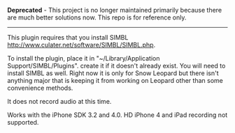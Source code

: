 **Deprecated** - This project is no longer maintained primarily because there are much better solutions now. This repo is for reference only.

----

This plugin requires that you install SIMBL http://www.culater.net/software/SIMBL/SIMBL.php.

To install the plugin, place it in "~/Library/Application Support/SIMBL/Plugins". create it if it doesn't 
already exist. You will need to install SIMBL as well. Right now it is only for Snow Leopard but there 
isn't anything major that is keeping it from working on Leopard other than some convenience methods.

It does not record audio at this time.

Works with the iPhone SDK 3.2 and 4.0. HD iPhone 4 and iPad recording not supported.
